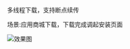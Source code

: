 多线程下载，支持断点续传

场景:应用商城下载，下载完成调起安装页面

![效果图](https://github.com/huisonma/QuickDownload/blob/master/sample.gif)
